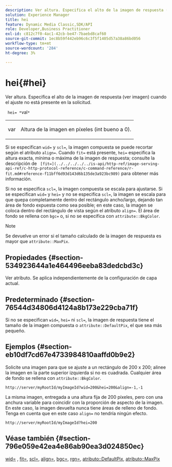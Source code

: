 ```yaml
---
description: Ver altura. Especifica el alto de la imagen de respuesta (ver imagen) cuando el ajuste no está presente en la solicitud.
solution: Experience Manager
title: hei
feature: Dynamic Media Classic,SDK/API
role: Developer,Business Practitioner
exl-id: c812c7f0-4ac1-42cb-be47-7baebd8caf60
source-git-commit: 1ec8b59f442eb96c6c3f5f1405d57a38a86bd056
workflow-type: tm+mt
source-wordcount: '284'
ht-degree: 3%

---
```


# hei{#hei}

Ver altura. Especifica el alto de la imagen de respuesta (ver imagen) cuando el ajuste no está presente en la solicitud.

` hei= *`val`*`

<table id="simpletable_1A36827B6E6647888A4E6E868975D716"> 
 <tr class="strow"> 
  <td class="stentry"> <p> <span class="codeph"> <span class="varname"> var  </span> </span> </p> </td> 
  <td class="stentry"> <p>Altura de la imagen en píxeles (int bueno a 0). </p> </td> 
 </tr> 
</table>

Si se especifican `wid=` y `scl=`, la imagen compuesta se puede recortar según el atributo `align=`. Cuando `fit=` está presente, `hei=` especifica la altura exacta, mínima o máxima de la imagen de respuesta; consulte la descripción de ` [fit=](../../../../../is-api/http-ref/image-serving-api-ref/c-http-protocol-reference/c-command-reference/r-fit.md#reference-f11bff6d93d143d6b135de3a923bc989)` para obtener más información.

Si no se especifica `scl=`, la imagen compuesta se escala para ajustarse. Si se especifican `wid=` y `hei=` y no se especifica `scl=`, la imagen se escala para que quepa completamente dentro del rectángulo ancho/largo, dejando tan área de fondo expuesta como sea posible; en este caso, la imagen se coloca dentro del rectángulo de vista según el atributo `align=`. El área de fondo se rellena con `bgc=` o, si no se especifica con `attribute::BkgColor`.

>[!NOTE]
>
>Se devuelve un error si el tamaño calculado de la imagen de respuesta es mayor que `attribute::MaxPix`.

## Propiedades {#section-534923644a1e464496eeba83dedcbd3c}

Ver atributo. Se aplica independientemente de la configuración de capa actual.

## Predeterminado {#section-76544d34806d4124a8b173e229cba71f}

Si no se especifican `wid=`, `hei=` ni `scl=`, la imagen de respuesta tiene el tamaño de la imagen compuesta o `attribute::DefaultPix`, el que sea más pequeño.

## Ejemplos {#section-eb10df7cd67e4733984810aaffd0b9e2}

Solicite una imagen para que se ajuste a un rectángulo de 200 x 200; alinee la imagen en la parte superior izquierda si no es cuadrada. Cualquier área de fondo se rellena con `attribute::BkgColor`.

`http://server/myRootId/myImageId?wid=200&hei=200&align=-1,-1`

La misma imagen, entregada a una altura fija de 200 píxeles, pero con una anchura variable para coincidir con la proporción de aspecto de la imagen. En este caso, la imagen devuelta nunca tiene áreas de relleno de fondo. Tenga en cuenta que en este caso `align=` no tendría ningún efecto.

`http://server/myRootId/myImageId?hei=200`

## Véase también {#section-796e059e42ea4e86ab90ea3d024850ec}

[wid=](../../../../../is-api/http-ref/image-serving-api-ref/c-http-protocol-reference/c-command-reference/r-is-http-wid.md#reference-bfeadcb67bf4485f851eb21345527e47) ,  [fit=](../../../../../is-api/http-ref/image-serving-api-ref/c-http-protocol-reference/c-command-reference/r-fit.md#reference-f11bff6d93d143d6b135de3a923bc989),  [scl=](../../../../../is-api/http-ref/image-serving-api-ref/c-http-protocol-reference/c-command-reference/r-scl.md#reference-b2a74e493d0d407e98fe350551ba3fcc),  [align=](../../../../../is-api/http-ref/image-serving-api-ref/c-http-protocol-reference/c-command-reference/r-align.md#reference-b7d6b87c75124d78884f916dd6544bc7),  [bgc=](../../../../../is-api/http-ref/image-serving-api-ref/c-http-protocol-reference/c-command-reference/r-bgc.md#reference-53376175f617446fbe5c69120f834b88),  [rgn=](../../../../../is-api/http-ref/image-serving-api-ref/c-http-protocol-reference/c-command-reference/r-rgn.md#reference-daa9b80e0d8c4b1aa67d116b578d592f),  [atributo::DefaultPix](../../../../../is-api/image-catalog/image-serving-api-ref/c-image-catalog-reference/c-attributes-reference/r-defaultpix.md#reference-996b2c22b30f4fd9b970c84063306df1),  [atributo::MaxPix](../../../../../is-api/image-catalog/image-serving-api-ref/c-image-catalog-reference/c-attributes-reference/r-maxpix.md#reference-e167d396ac794079ba8b5e6eb16eeda5)
